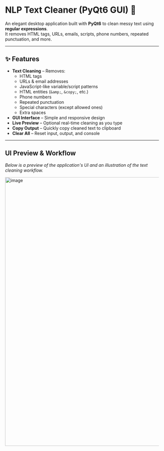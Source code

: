 #  NLP Text Cleaner (PyQt6 GUI) 🧹

An elegant desktop application built with **PyQt6** to clean messy text using **regular expressions**.  
It removes HTML tags, URLs, emails, scripts, phone numbers, repeated punctuation, and more.

---

## ✨ Features
-  **Text Cleaning** – Removes:
    - HTML tags
    - URLs & email addresses
    - JavaScript-like variable/script patterns
    - HTML entities (`&amp;`, `&copy;`, etc.)
    - Phone numbers
    - Repeated punctuation
    - Special characters (except allowed ones)
    - Extra spaces
-  **GUI Interface** – Simple and responsive design
-  **Live Preview** – Optional real-time cleaning as you type
-  **Copy Output** – Quickly copy cleaned text to clipboard
-  **Clear All** – Reset input, output, and console



---
## UI Preview & Workflow
*Below is a preview of the application's UI and an illustration of the text cleaning workflow.*

<img width="1242" height="879" alt="image" src="https://github.com/user-attachments/assets/478ff3f4-d1a3-4776-b59b-e43164d7dd5d" />

